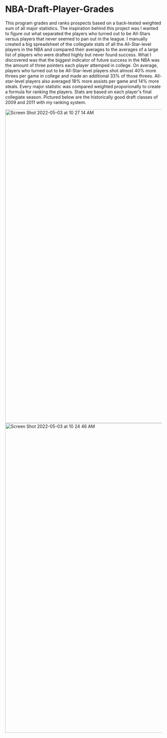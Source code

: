 # NBA-Draft-Player-Grades
This program grades and ranks prospects based on a back-tested weighted sum of all major statistics. The inspiration behind this project was I wanted to figure out what separated the players who turned out to be All-Stars versus players that never seemed to pan out in the league. I manually created a big spreadsheet of the collegiate stats of all the All-Star-level players in the NBA and compared their averages to the averages of a large list of players who were drafted highly but never found success. What I discovered was that the biggest indicator of future success in the NBA was the amount of three pointers each player attemped in college. On average, players who turned out to be All-Star-level players shot almost 40% more threes per game in college and made an additional 33% of those threes. All-star-level players also averaged 18% more assists per game and 14% more steals. Every major statistic was compared weighted proporionally to create a formula for ranking the players. Stats are based on each player's final collegiate season. Pictured below are the historically good draft classes of 2009 and 2011 with my ranking system.

<img width="1008" alt="Screen Shot 2022-05-03 at 10 27 14 AM" src="https://user-images.githubusercontent.com/84414002/166484529-9df8abb7-3719-4e9b-8274-76519363dca4.png">


<img width="995" alt="Screen Shot 2022-05-03 at 10 24 46 AM" src="https://user-images.githubusercontent.com/84414002/166484058-5a7b69a1-70da-49b6-a594-8fb475bad6ff.png">
